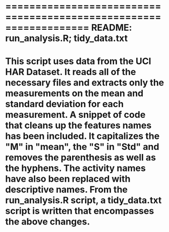 ==================================================================
README: run_analysis.R; tidy_data.txt
==================================================================
This script uses data from the UCI HAR Dataset.
It reads all of the necessary files and extracts only the measurements on the mean and standard deviation for each measurement.
A snippet of code that cleans up the features names has been included. It capitalizes the "M" in "mean", the "S" in "Std" and removes the parenthesis as well as the hyphens.
The activity names have also been replaced with descriptive names.
From the run_analysis.R script, a tidy_data.txt script is written that encompasses the above changes.
==================================================================





















